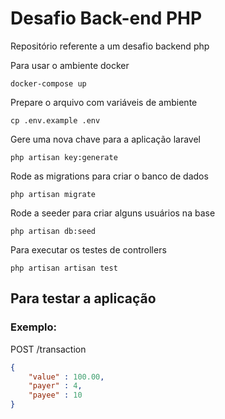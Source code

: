 # Desafio Back-end PHP

Repositório referente a um desafio backend php

Para usar o ambiente docker
```
docker-compose up
```

Prepare o arquivo com variáveis de ambiente
```
cp .env.example .env
```

Gere uma nova chave para a aplicação laravel
```
php artisan key:generate
```

Rode as migrations para criar o banco de dados
```
php artisan migrate
```

Rode a seeder para criar alguns usuários na base
```
php artisan db:seed
```

Para executar os testes de controllers
```
php artisan artisan test
```

## Para testar a aplicação

### Exemplo:

POST /transaction

```json
{
    "value" : 100.00,
    "payer" : 4,
    "payee" : 10
}
```
